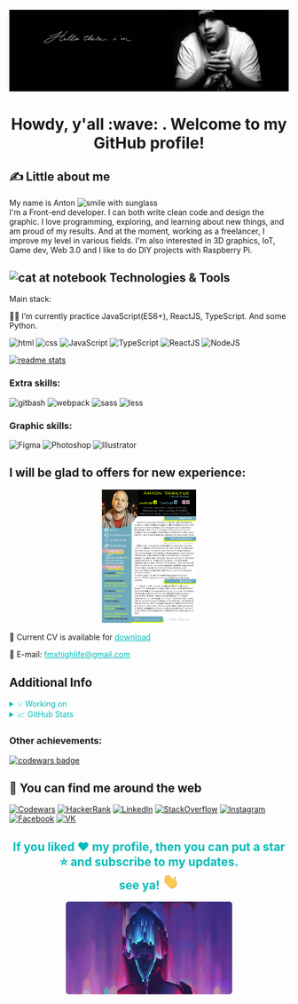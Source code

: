 [![Header](assets/images/header.gif)](https://knnfmx.github.io/rsschool-cv)

<h1 align='center'>Howdy, y'all  :wave: . Welcome to my GitHub profile!</h1>

## &#x270d; Little about me 


My name is Anton <img src="https://emojis.slackmojis.com/emojis/images/1531849430/4246/blob-sunglasses.gif?1531849430" alt="smile with sunglass" width="30"><br> I'm a Front-end developer. I can both write clean code and design the graphic. I love programming, exploring, and learning about new things, and am proud of my results. And at the moment, working as a freelancer, I improve my level in various fields. I'm also interested in 3D graphics, IoT, Game dev, Web 3.0 and I like to do DIY projects with Raspberry Pi.

## <img src="https://media.giphy.com/media/WUlplcMpOCEmTGBtBW/giphy.gif" alt="cat at notebook" width="30"> Technologies & Tools


Main stack:


👨‍🎓 I’m currently practice JavaScript(ES6+), ReactJS, TypeScript. And some Python.


![html](https://img.shields.io/badge/-html5-d7f100?style=for-the-badge&logo=html5&logoColor=0d1117)
![css](https://img.shields.io/badge/-css3-d7f100?style=for-the-badge&logo=css3&logoColor=0d1117)
![JavaScript](https://img.shields.io/badge/-JavaScript-d7f100?style=for-the-badge&logo=javascript&logoColor=0d1117)
![TypeScript](https://img.shields.io/badge/-TypeScript-00bbb8?style=for-the-badge&logo=typescript&logoColor=0d1117)
![ReactJS](https://img.shields.io/badge/-React-00bbb8?style=for-the-badge&logo=React&logoColor=0d1117)
![NodeJS](https://img.shields.io/badge/-Node.JS-00bbb8?style=for-the-badge&logo=Node.js&logoColor=0d1117)


<p>
  <a href="https://github.com/knnfmx">
    <img src="https://github-readme-stats.vercel.app/api/top-langs/?username=knnfmx&layout=compact&theme=highcontrast" alt="readme stats"/>
  </a>
</p>


### Extra skills:


![gitbash](https://img.shields.io/badge/-Gitbash-0d1117?style=for-the-badge&logo=git&logoColor)
![webpack](https://img.shields.io/badge/-webpack-0d1117?style=for-the-badge&logo=webpack&logoColor)
![sass](https://img.shields.io/badge/-sass-0d1117?style=for-the-badge&logo=sass&logoColor)
![less](https://img.shields.io/badge/-less-0d1117?style=for-the-badge&logo=less&logoColor)


### Graphic skills:


![Figma](https://img.shields.io/badge/-figma-0d1117?style=for-the-badge&logo=Figma)
![Photoshop](https://img.shields.io/badge/-PhotoShop-0d1117?style=for-the-badge&logo=adobePhotoShop)
![Illustrator](https://img.shields.io/badge/-Illustrator-0d1117?style=for-the-badge&logo=adobeIllustrator)


## I will be glad to offers for new experience:

<p align="center">
  <a href="assets/CV-2023n.pdf" style="cursor: pointer">
    <img  width="170" src="assets/images/CV-2023n.jpg" alt="CV preview">
  </a>
</p>


<p>📄 Current CV is available for
  <a href="https://github.com/knnfmx/knnfmx/raw/9c3e9cc43a0365ea514e6bc8a34aa61eb0c8b837/assets/CV-2023n.pdf" download style="color: #00bbb8"> download</a>
</p> 

<p>📧 E-mail:
  <a href="mailto:fmxhighlife@gmail.com" style="color: #00bbb8">fmxhighlife@gmail.com</a>
</p>

## Additional Info
<details>
  <summary style="color: #00bbb8"> 💡 Working on </summary>
  <br>
  <p align="center">
    <a href="https://github.com/knnfmx/south-park-phone-destroyer">
      <img src="https://github-readme-stats.vercel.app/api/pin/?username=knnfmx&repo=south-park-phone-destroyer&show_owner=true&theme=highcontrast" alt="readme work on"/>
    </a>
  </p>
</details>


<details>
  <summary style="color: #00bbb8"> &#x1f4c8; GitHub Stats </summary>
  <br>
  <p align="center">
    <a href="https://github.com/knnfmx">
      <img src="https://github-readme-stats.vercel.app/api?username=knnfmx&count_private=true&show_icons=true&theme=highcontrast" alt="readme stats"/>
    </a>
  </p>
</details>


### Other achievements:

<a href="https://www.codewars.com/users/knnfmx">
  <img src="https://www.codewars.com/users/knnfmx/badges/small" alt="codewars badge">
</a>

## 🖖 You can find me around the web


[![Codewars](https://img.shields.io/badge/-Codewars-d7f100?style=for-the-badge&logo=codewars&logoColor=0d1117)](https://www.codewars.com/users/knnfmx)
[![HackerRank](https://img.shields.io/badge/-hackerrank-d7f100?style=for-the-badge&logo=hackerrank&logoColor=0d1117)](https://www.hackerrank.com/knnfmx)
[![LinkedIn](https://img.shields.io/badge/-LinkedIn-d7f100?style=for-the-badge&logo=linkedIn&logoColor=0d1117)](https://www.linkedin.com/in/knnfmx/)
[![StackOverflow](https://img.shields.io/badge/-StackOverflow-d7f100?style=for-the-badge&logo=stackoverflow&logoColor=0d1117)](https://stackexchange.com/users/20613866/kennyfmx)
[![Instagram](https://img.shields.io/badge/-Instagram-00bbb8?style=for-the-badge&logo=instagram&logoColor=0d1117)](https://instagram.com/kennyfmx)
[![Facebook](https://img.shields.io/badge/-Facebook-00bbb8?style=for-the-badge&logo=facebook&logoColor=0d1117)](https://www.facebook.com/Kennyfmx)
[![VK](https://img.shields.io/badge/-vkontakte-00bbb8?style=for-the-badge&logo=vk&logoColor=0d1117)](https://vk.com/kennyfmx)

<h2 align="center" style="color: #00bbb8">If you liked ❤️ my profile, then you can put a star ⭐ and subscribe to my updates. <br> see ya! 
  <img src="assets/images/wave-hand.gif" alt="shake hand" width="30">
</h2>
<p align="center">
  <img width="300" src="assets/images/cyberpunk-glitch.gif" alt="cyber-punk img" style="border-radius:5px">
</p>

